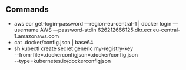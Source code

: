 ## Commands
- aws ecr get-login-password —region-eu-central-1 | docker login —username AWS —password-stdin
  626212666125.dkr.ecr.eu-central-1.amazonaws.com
- cat .docker/config.json | base64
- sh
  kubectl create secret generic my-registry-key \
  --from-file=.dockerconfigjson=.docker/config.json \
  --type=kubernetes.io/dockerconfigjson